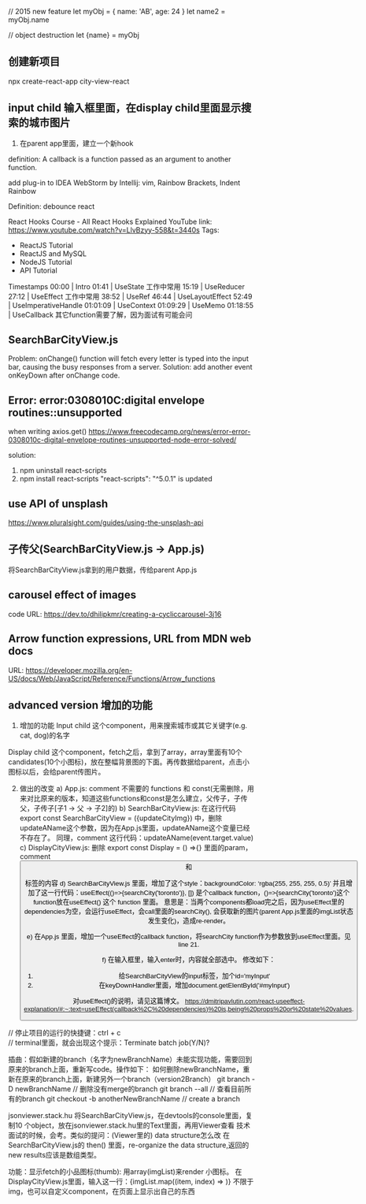// 2015 new feature
let myObj = {
    name: 'AB',
    age: 24
}
let name2 = myObj.name

// object destruction
let {name} = myObj

## 创建新项目
npx create-react-app city-view-react

## input child 输入框里面，在display child里面显示搜索的城市图片
   1. 在parent app里面，建立一个新hook

definition: A callback is a function passed as an argument to another function. 

add plug-in to IDEA WebStorm by Intellij: vim, Rainbow Brackets, Indent Rainbow  

Definition: debounce react

React Hooks Course - All React Hooks Explained
YouTube link: https://www.youtube.com/watch?v=LlvBzyy-558&t=3440s
Tags:
- ReactJS Tutorial
- ReactJS and MySQL
- NodeJS Tutorial
- API Tutorial

Timestamps 
00:00 | Intro
01:41 | UseState 工作中常用
15:19 | UseReducer
27:12 | UseEffect 工作中常用
38:52 | UseRef
46:44 | UseLayoutEffect
52:49 | UseImperativeHandle
01:01:09 | UseContext
01:09:29 | UseMemo
01:18:55 | UseCallback
其它function需要了解，因为面试有可能会问

## SearchBarCityView.js
Problem: onChange() function will fetch every letter is typed into the input bar, causing 
the busy responses from a server. 
Solution: add another event onKeyDown after onChange code.

## Error: error:0308010C:digital envelope routines::unsupported
when writing axios.get()
https://www.freecodecamp.org/news/error-error-0308010c-digital-envelope-routines-unsupported-node-error-solved/

solution: 
1. npm uninstall react-scripts
2. npm install react-scripts
"react-scripts": "^5.0.1" is updated

## use API of unsplash
https://www.pluralsight.com/guides/using-the-unsplash-api


## 子传父(SearchBarCityView.js -> App.js)
将SearchBarCityView.js拿到的用户数据，传给parent App.js

## carousel effect of images
code URL: https://dev.to/dhilipkmr/creating-a-cycliccarousel-3j16

## Arrow function expressions, URL from MDN web docs
URL: https://developer.mozilla.org/en-US/docs/Web/JavaScript/Reference/Functions/Arrow_functions

## advanced version 增加的功能
1. 增加的功能
Input child 这个component，用来搜索城市或其它关键字(e.g. cat, dog)的名字

Display child 这个component，fetch之后，拿到了array，array里面有10个candidates(10个小图标)，放在整幅背景图的下面。再传数据给parent，点击小图标以后，会给parent传图片。

2. 做出的改变
   a) App.js: comment 不需要的 functions 和 const(无需删除，用来对比原来的版本，知道这些functions和const是怎么建立，父传子，子传父，子传子[子1 -> 父 -> 子2]的)
   b) SearchBarCityView.js:
      在这行代码 export const SearchBarCityView = ({updateCityImg}) 中，删除updateAName这个参数，因为在App.js里面，updateAName这个变量已经不存在了。 
      同理，comment 这行代码：updateAName(event.target.value) 
   c) DisplayCityView.js:
      删除 export const Display = () =>{} 里面的param，comment <button> 和 <p> 标签的内容
   d) SearchBarCityView.js 里面，增加了这个style：backgroundColor: ‘rgba(255, 255, 255, 0.5)’
      并且增加了这一行代码：useEffect(()=>{searchCity('toronto')}, [])
      是个callback function，()=>{searchCity('toronto')这个function放在useEffect() 这个 function 里面。
      意思是：当两个components都load完之后，因为useEffect里的dependencies为空，会运行useEffect，会call里面的searchCity(), 会获取新的图片(parent App.js里面的imgList状态发生变化)，造成re-render。

   e) 在App.js 里面，增加一个useEffect的callback function，将searchCity function作为参数放到useEffect里面。见line 21.

   f) 在输入框里，输入enter时，内容就全部选中。
      修改如下：
      1. 给SearchBarCityView的input标签，加个id='myInput'
      2. 在keyDownHandler里面，增加document.getElentById('#myInput')


   对useEffect()的说明，请见这篇博文。
   https://dmitripavlutin.com/react-useeffect-explanation/#:~:text=useEffect(callback%2C%20dependencies)%20is,being%20props%20or%20state%20values.



// 停止项目的运行的快捷键：ctrl + c     
// terminal里面，就会出现这个提示：Terminate batch job(Y/N)?


插曲：假如新建的branch（名字为newBranchName）未能实现功能，需要回到原来的branch上面，重新写code。操作如下：
如何删除newBranchName，重新在原来的branch上面，新建另外一个branch（version2Branch）
   git branch -D newBranchName          // 删除没有merge的branch
   git branch --all                     // 查看目前所有的branch
   git checkout -b anotherNewBranchName // create a branch

jsonviewer.stack.hu 
将SearchBarCityView.js，在devtools的console里面，复制10 个object，放在jsonviewer.stack.hu里的Text里面，再用Viewer查看
技术面试的时候，会考。类似的提问：(Viewer里的) data structure怎么改
在SearchBarCityView.js的 then() 里面，re-organize the data structure,返回的new results应该是数组类型。

功能：显示fetch的小品图标(thumb):
用array(imgList)来render 小图标。
在DisplayCityView.js里面，输入这一行：{imgList.map((item, index) => <img src={item.thumb} alt=""/>)}
不限于img，也可以自定义component，在页面上显示出自己的东西




